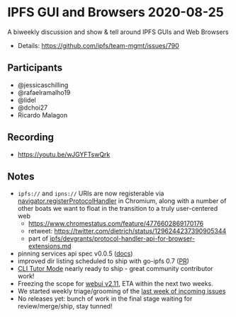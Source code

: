 # IPFS GUI and Browsers 2020-08-25

A biweekly discussion and show & tell around IPFS GUIs and Web Browsers

* Details: https://github.com/ipfs/team-mgmt/issues/790

## Participants

- @jessicaschilling 
- @rafaelramalho19 
- @lidel 
- @dchoi27
- Ricardo Malagon

## Recording

- https://youtu.be/wJGYFTswQrk

## Notes

- `ipfs://` and `ipns://` URIs are now registerable via [navigator.registerProtocolHandler](https://developer.mozilla.org/en-US/docs/Web/API/Navigator/registerProtocolHandler) in Chromium, along with a number of other boats we want to float in the transition to a truly user-centered web
    -  https://www.chromestatus.com/feature/4776602869170176
    -  retweet: https://twitter.com/dietrich/status/1296244237390905344
    -  part of [ipfs/devgrants/protocol-handler-api-for-browser-extensions.md](https://github.com/ipfs/devgrants/blob/master/targeted-grants/protocol-handler-api-for-browser-extensions.md)
- pinning services api spec v0.0.5 ([docs](https://ipfs.github.io/pinning-services-api-spec/))
- improved dir listing scheduled to ship with go-ipfs 0.7 ([PR](https://github.com/ipfs/go-ipfs/pull/7536))
- [CLI Tutor Mode](https://github.com/ipfs-shipyard/ipfs-webui/issues/1421) nearly ready to ship - great community contributor work!
- Freezing the scope for [webui v2.11](https://github.com/ipfs-shipyard/ipfs-webui/milestone/2), ETA within the next two weeks.
- We started weekly triage/grooming of the [last week of incoming issues](https://app.zenhub.com/workspaces/-ipfs-app-family-ux-5e7a3123e969e659cdebb5e6/board?repos=24483721,111841602,32695583,40225364,104770273,36580101,142181521,142161410,116711586,119716282,38799513,147528357,148369983)
- No releases yet: bunch of work in the final stage waiting for review/merge/ship, stay tunned!
